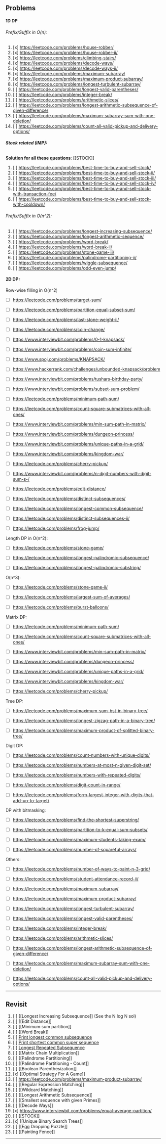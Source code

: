 ## Problems

#### 1D DP
###### Prefix/Suffix in O(n):
1. [x] https://leetcode.com/problems/house-robber/
1. [x] https://leetcode.com/problems/house-robber-ii/
1. [x] https://leetcode.com/problems/climbing-stairs/
1. [x] https://leetcode.com/problems/decode-ways/
1. [x] https://leetcode.com/problems/decode-ways-ii/
1. [x] https://leetcode.com/problems/maximum-subarray/
1. [x] https://leetcode.com/problems/maximum-product-subarray/
1. [x] https://leetcode.com/problems/longest-turbulent-subarray/
1. [ ] https://leetcode.com/problems/longest-valid-parentheses/
1. [ ] https://leetcode.com/problems/integer-break/
1. [ ] https://leetcode.com/problems/arithmetic-slices/
1. [ ] https://leetcode.com/problems/longest-arithmetic-subsequence-of-given-difference/
1. [ ] https://leetcode.com/problems/maximum-subarray-sum-with-one-deletion/
1. [ ] https://leetcode.com/problems/count-all-valid-pickup-and-delivery-options/

###### **Stock related (IMP):**
**Solution for all these questions**: [[STOCK]]

1. [ ] https://leetcode.com/problems/best-time-to-buy-and-sell-stock/
3. [ ] https://leetcode.com/problems/best-time-to-buy-and-sell-stock-ii/
4. [ ] https://leetcode.com/problems/best-time-to-buy-and-sell-stock-iii/
5. [ ] https://leetcode.com/problems/best-time-to-buy-and-sell-stock-iv/
1. [ ] https://leetcode.com/problems/best-time-to-buy-and-sell-stock-with-transaction-fee/
1. [ ] https://leetcode.com/problems/best-time-to-buy-and-sell-stock-with-cooldown/

###### Prefix/Suffix in O(n^2):
1. [ ] https://leetcode.com/problems/longest-increasing-subsequence/
1. [ ] https://leetcode.com/problems/longest-arithmetic-sequence/
1. [ ] https://leetcode.com/problems/word-break/
1. [ ] https://leetcode.com/problems/word-break-ii/
1. [ ] https://leetcode.com/problems/stone-game-iii/
1. [ ] https://leetcode.com/problems/palindrome-partitioning-ii/
1. [ ] https://leetcode.com/problems/wiggle-subsequence/
1. [ ] https://leetcode.com/problems/odd-even-jump/


#### 2D DP:
Row-wise filling in O(n^2)
- [ ] https://leetcode.com/problems/target-sum/
- [ ] https://leetcode.com/problems/partition-equal-subset-sum/
- [ ] https://leetcode.com/problems/last-stone-weight-ii/
- [ ] https://leetcode.com/problems/coin-change/
- [ ] https://www.interviewbit.com/problems/0-1-knapsack/
- [ ] https://www.interviewbit.com/problems/coin-sum-infinite/
- [ ] https://www.spoj.com/problems/KNAPSACK/
- [ ] https://www.hackerrank.com/challenges/unbounded-knapsack/problem
- [ ] https://www.interviewbit.com/problems/tushars-birthday-party/
- [ ] https://www.interviewbit.com/problems/subset-sum-problem/
- [ ] https://leetcode.com/problems/minimum-path-sum/
- [ ] https://leetcode.com/problems/count-square-submatrices-with-all-ones/
- [ ] https://www.interviewbit.com/problems/min-sum-path-in-matrix/
- [ ] https://www.interviewbit.com/problems/dungeon-princess/ 	
- [ ] https://www.interviewbit.com/problems/unique-paths-in-a-grid/
- [ ] https://www.interviewbit.com/problems/kingdom-war/
- [ ] https://leetcode.com/problems/cherry-pickup/
- [ ] https://www.interviewbit.com/problems/n-digit-numbers-with-digit-sum-s-/
- [ ] https://leetcode.com/problems/edit-distance/
- [ ] https://leetcode.com/problems/distinct-subsequences/
- [ ] https://leetcode.com/problems/longest-common-subsequence/
- [ ] https://leetcode.com/problems/distinct-subsequences-ii/
- [ ] https://leetcode.com/problems/frog-jump/


Length DP in O(n^2):
- [ ] https://leetcode.com/problems/stone-game/
- [ ] https://leetcode.com/problems/longest-palindromic-subsequence/
- [ ] https://leetcode.com/problems/longest-palindromic-substring/


O(n^3):
- [ ] https://leetcode.com/problems/stone-game-ii/
- [ ] https://leetcode.com/problems/largest-sum-of-averages/
- [ ] https://leetcode.com/problems/burst-balloons/


Matrix DP:
- [ ] https://leetcode.com/problems/minimum-path-sum/
- [ ] https://leetcode.com/problems/count-square-submatrices-with-all-ones/
- [ ] https://www.interviewbit.com/problems/min-sum-path-in-matrix/
- [ ] https://www.interviewbit.com/problems/dungeon-princess/ 	
- [ ] https://www.interviewbit.com/problems/unique-paths-in-a-grid/
- [ ] https://www.interviewbit.com/problems/kingdom-war/
- [ ] https://leetcode.com/problems/cherry-pickup/


Tree DP:
- [ ] https://leetcode.com/problems/maximum-sum-bst-in-binary-tree/
- [ ] https://leetcode.com/problems/longest-zigzag-path-in-a-binary-tree/
- [ ] https://leetcode.com/problems/maximum-product-of-splitted-binary-tree/


Digit DP:
- [ ] https://leetcode.com/problems/count-numbers-with-unique-digits/
- [ ] https://leetcode.com/problems/numbers-at-most-n-given-digit-set/
- [ ] https://leetcode.com/problems/numbers-with-repeated-digits/
- [ ] https://leetcode.com/problems/digit-count-in-range/
- [ ] https://leetcode.com/problems/form-largest-integer-with-digits-that-add-up-to-target/


DP with bitmasking:
- [ ] https://leetcode.com/problems/find-the-shortest-superstring/
- [ ] https://leetcode.com/problems/partition-to-k-equal-sum-subsets/
- [ ] https://leetcode.com/problems/maximum-students-taking-exam/
- [ ] https://leetcode.com/problems/number-of-squareful-arrays/


Others:
- [ ] https://leetcode.com/problems/number-of-ways-to-paint-n-3-grid/
- [ ] https://leetcode.com/problems/student-attendance-record-ii/
- [ ] https://leetcode.com/problems/maximum-subarray/
- [ ] https://leetcode.com/problems/maximum-product-subarray/
- [ ] https://leetcode.com/problems/longest-turbulent-subarray/
- [ ] https://leetcode.com/problems/longest-valid-parentheses/
- [ ] https://leetcode.com/problems/integer-break/
- [ ] https://leetcode.com/problems/arithmetic-slices/
- [ ] https://leetcode.com/problems/longest-arithmetic-subsequence-of-given-difference/
- [ ] https://leetcode.com/problems/maximum-subarray-sum-with-one-deletion/
- [ ] https://leetcode.com/problems/count-all-valid-pickup-and-delivery-options/



---

## Revisit

1. [ ] [[Longest Increasing Subsequence]]  (See the N log N sol)
2. [ ] [[Edit Distance]]
3. [ ] [[Minimum sum partition]]
4. [ ] [[Word Break]]
5. [ ] [Print longest common subsequence](https://www.youtube.com/watch?v=x5hQvnUcjiM&list=PL_z_8CaSLPWekqhdCPmFohncHwz8TY2Go&index=23)
6. [ ] [Print shortest common super sequence](https://www.youtube.com/watch?v=VDhRg-ZJTuc&list=PL_z_8CaSLPWekqhdCPmFohncHwz8TY2Go&index=29)
7. [ ] [Longest Repeated Subsequence](https://www.geeksforgeeks.org/longest-repeated-subsequence/)
8. [ ] [[Matrix Chain Multiplication]]
9. [ ] [[Palindrome Partitioning]]
10. [ ] [[Palindrome Partitioning - Count]]
11. [ ] [[Boolean Parenthesization]]
12. [x] [[Optimal Strategy For A Game]]
13. [ ] https://leetcode.com/problems/maximum-product-subarray/
14. [ ] [[Regular Expression Matching]]
15. [ ] [[Wildcard Matching]]
16. [ ] [[Longest Arithmetic Subsequence]]
17. [ ] [[Smallest sequence with given Primes]]
18. [ ] [[Decode Ways]]
19. [x] https://www.interviewbit.com/problems/equal-average-partition/
20. [ ] [[STOCK]]
21. [x] [[Unique Binary Search Trees]]
22. [ ] [[Egg Dropping Puzzle]]
23. [ ] [[Painting Fence]]


---
